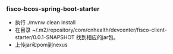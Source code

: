 ### fisco-bcos-spring-boot-starter

- 执行 ./mvnw clean install
- 在目录 ~/.m2/repository/com/cnhealth/devcenter/fisco-client-starter/0.0.1-SNAPSHOT 找到相应的jar包。
- 上传jar和pom到nexus
